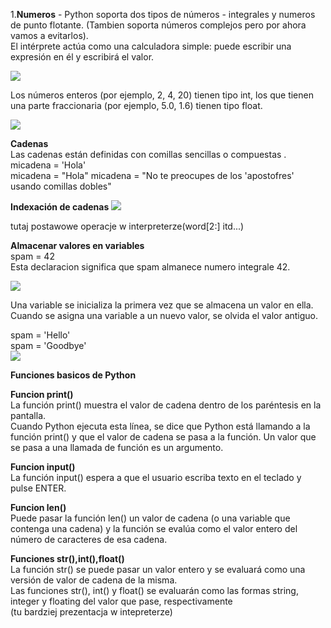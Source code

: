 ﻿1.**Numeros** -  Python soporta dos tipos de números - integrales y numeros de punto flotante. (Tambien soporta números complejos pero por ahora vamos a evitarlos).  
 El intérprete actúa como una calculadora simple: puede escribir una expresión en él y escribirá el valor. 
 
 ![](../../El-Curso-de-Python/Presentacion/2.%20Conceptos%20basicos%20de%20Python/data_types.png)
 
Los números enteros (por ejemplo, 2, 4, 20) tienen tipo int, los que tienen una parte fraccionaria (por ejemplo, 5.0, 1.6) tienen tipo float.

![](../../El-Curso-de-Python/Presentacion/2.%20Conceptos%20basicos%20de%20Python/arythemetical_operators.png)

**Cadenas**  
Las cadenas están definidas con comillas sencillas o compuestas  .
micadena = 'Hola'  
micadena = "Hola"
micadena = "No te preocupes de los 'apostofres' usando comillas dobles"  


**Indexación de cadenas**
![](../../El-Curso-de-Python/Presentacion/2.%20Conceptos%20basicos%20de%20Python/string_indexes.png)  

tutaj postawowe operacje w interpreterze(word[2:] itd...)



**Almacenar valores en variables**  
 spam = 42   
Esta declaracion significa que spam almanece numero integrale 42.
 
![](../../El-Curso-de-Python/Presentacion/2.%20Conceptos%20basicos%20de%20Python/variable_box.png)

Una variable se inicializa la primera vez que se almacena un valor en ella. Cuando se asigna una variable a un nuevo valor, se olvida el valor antiguo.

spam = 'Hello'  
spam = 'Goodbye'  
![](../../El-Curso-de-Python/Presentacion/2.%20Conceptos%20basicos%20de%20Python/variable_box_2.png)

**Funciones basicos de Python**  

**Funcion print()**  
La función print() muestra el valor de cadena dentro de los paréntesis en la pantalla.  
Cuando Python ejecuta esta línea, se dice que Python está llamando a la función print() y que el valor de cadena se pasa a la función. Un valor que se pasa a una llamada de función es un argumento.

**Funcion input()**  
La función input() espera a que el usuario escriba texto en el teclado y pulse ENTER.

**Funcion len()**  
Puede pasar la función len() un valor de cadena (o una variable que contenga una cadena) y la función se evalúa como el valor entero del número de caracteres de esa cadena.  

**Funciones str(),int(),float()**  
La función str() se puede pasar un valor entero y se evaluará como una versión de valor de cadena de la misma.  
Las funciones str(), int() y float() se evaluarán como las formas string, integer y floating del valor que pase, respectivamente  
(tu bardziej prezentacja w intepreterze)























